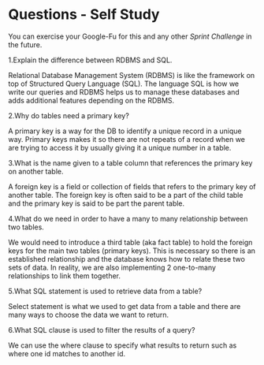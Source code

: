 # Questions - Self Study

You can exercise your Google-Fu for this and any other _Sprint Challenge_ in the future.

1.Explain the difference between RDBMS and SQL.

Relational Database Management System (RDBMS) is like the framework on top of Structured Query Language (SQL). The language SQL is how we write our queries and RDBMS helps us to manage these databases and adds additional features depending on the RDBMS.


2.Why do tables need a primary key?

A primary key is a way for the DB to identify a unique record in a unique way. Primary keys makes it so there are not repeats of a record when we are trying to access it by usually giving it a unique number in a table.


3.What is the name given to a table column that references the primary key on another table.

A foreign key is a field or collection of fields that refers to the primary key of another table. The foreign key is often said to be a part of the child table and the primary key is said to be part the parent table.


4.What do we need in order to have a many to many relationship between two tables.

We would need to introduce a third table (aka fact table) to hold the foreign keys for the main two tables (primary keys). This is necessary so there is an established relationship and the database knows how to relate these two sets of data. In reality, we are also implementing 2 one-to-many relationships to link them together.


5.What SQL statement is used to retrieve data from a table?

Select statement is what we used to get data from a table and there are many ways to choose the data we want to return.


6.What SQL clause is used to filter the results of a query?

We can use the where clause to specify what results to return such as where one id matches to another id.
